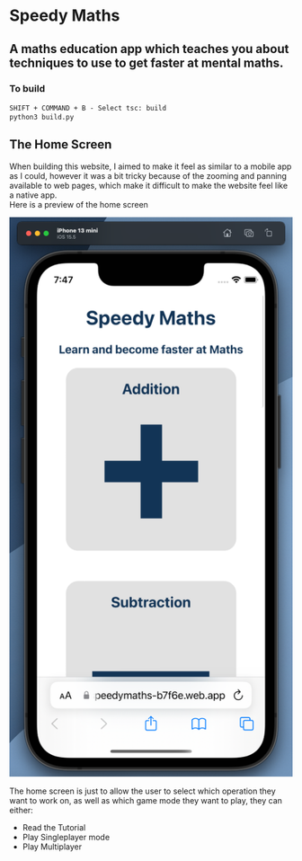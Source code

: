 # Speedy Maths
## A maths education app which teaches you about techniques to use to get faster at mental maths.

### To build
```
SHIFT + COMMAND + B - Select tsc: build
python3 build.py
```

## The Home Screen
When building this website, I aimed to make it feel as similar to a mobile app as I could, however it was a bit tricky because of the zooming and panning available to web pages, which make it difficult to make the website feel like a native app.\
Here is a preview of the home screen

![Home Screen Preview](Previews/HomePreview.png?raw=true)

The home screen is just to allow the user to select which operation they want to work on, as well as which game mode they want to play, they can either:
- Read the Tutorial
- Play Singleplayer mode
- Play Multiplayer